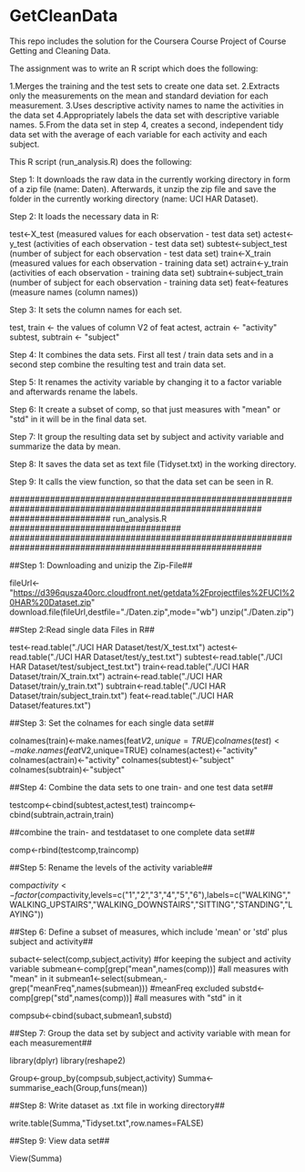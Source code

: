 GetCleanData
============

This repo includes the solution for the Coursera Course Project of Course Getting and Cleaning Data.

The assignment was to write an R script which does the following:

1.Merges the training and the test sets to create one data set.
2.Extracts only the measurements on the mean and standard deviation for each measurement. 
3.Uses descriptive activity names to name the activities in the data set
4.Appropriately labels the data set with descriptive variable names. 
5.From the data set in step 4, creates a second, independent tidy data set with the average of each variable for each activity and each subject.
  
This R script (run_analysis.R) does the following:
  
Step 1: It downloads the raw data in the currently working directory in form
of a zip file (name: Daten). Afterwards, it unzip the zip file and save the folder in the currently working
directory (name: UCI HAR Dataset).

Step 2: It loads the necessary data in R:

  test<-X_test (measured values for each observation - test data set)
  actest<-y_test (activities of each observation - test data set)
  subtest<-subject_test (number of subject for each observation - test data set)
  train<-X_train (measured values for each observation - training data set)
  actrain<-y_train (activities of each observation - training data set)
  subtrain<-subject_train (number of subject for each observation - training data set)
  feat<-features (measure names (column names))

Step 3: It sets the column names for each set.

  test, train <- the values of column V2 of feat
  actest, actrain <- "activity"
  subtest, subtrain <- "subject"

Step 4: It combines the data sets. First all test / train data sets and in a second
step combine the resulting test and train data set.

Step 5: It renames the activity variable by changing it to a factor variable
and afterwards rename the labels.

Step 6: It create a subset of comp, so that just measures with "mean" or "std"
in it will be in the final data set.

Step 7: It group the resulting data set by subject and activity variable and
summarize the data by mean.

Step 8: It saves the data set as text file (Tidyset.txt) in the working directory.

Step 9: It calls the view function, so that the data set can be seen in R.


##########################################################################################################
####################                       run_analysis.R               ##################################
##########################################################################################################


##Step 1: Downloading and unizip the Zip-File##

fileUrl<-"https://d396qusza40orc.cloudfront.net/getdata%2Fprojectfiles%2FUCI%20HAR%20Dataset.zip"
download.file(fileUrl,destfile="./Daten.zip",mode="wb")
unzip("./Daten.zip")

##Step 2:Read single data Files in R##

test<-read.table("./UCI HAR Dataset/test/X_test.txt")
actest<-read.table("./UCI HAR Dataset/test/y_test.txt")
subtest<-read.table("./UCI HAR Dataset/test/subject_test.txt")
train<-read.table("./UCI HAR Dataset/train/X_train.txt")
actrain<-read.table("./UCI HAR Dataset/train/y_train.txt")
subtrain<-read.table("./UCI HAR Dataset/train/subject_train.txt")
feat<-read.table("./UCI HAR Dataset/features.txt")

##Step 3: Set the colnames for each single data set##

colnames(train)<-make.names(feat$V2,unique=TRUE)
colnames(test)<-make.names(feat$V2,unique=TRUE)
colnames(actest)<-"activity"
colnames(actrain)<-"activity"
colnames(subtest)<-"subject"
colnames(subtrain)<-"subject"

##Step 4: Combine the data sets to one train- and one test data set##

testcomp<-cbind(subtest,actest,test)
traincomp<-cbind(subtrain,actrain,train)

##combine the train- and testdataset to one complete data set##

comp<-rbind(testcomp,traincomp)

##Step 5: Rename the levels of the activity variable##

comp$activity<-factor(comp$activity,levels=c("1","2","3","4","5","6"),labels=c("WALKING","WALKING_UPSTAIRS","WALKING_DOWNSTAIRS","SITTING","STANDING","LAYING"))

##Step 6: Define a subset of measures, which include 'mean' or 'std' plus subject and activity##

subact<-select(comp,subject,activity) #for keeping the subject and activity variable
submean<-comp[grep("mean",names(comp))] #all measures with "mean" in it
submean1<-select(submean,-grep("meanFreq",names(submean))) #meanFreq excluded
substd<-comp[grep("std",names(comp))] #all measures with "std" in it

compsub<-cbind(subact,submean1,substd)

##Step 7: Group the data set by subject and activity variable with mean for each measurement##

library(dplyr)
library(reshape2)

Group<-group_by(compsub,subject,activity)
Summa<-summarise_each(Group,funs(mean))

##Step 8: Write dataset as .txt file in working directory##

write.table(Summa,"Tidyset.txt",row.names=FALSE)

##Step 9: View data set##

View(Summa)
